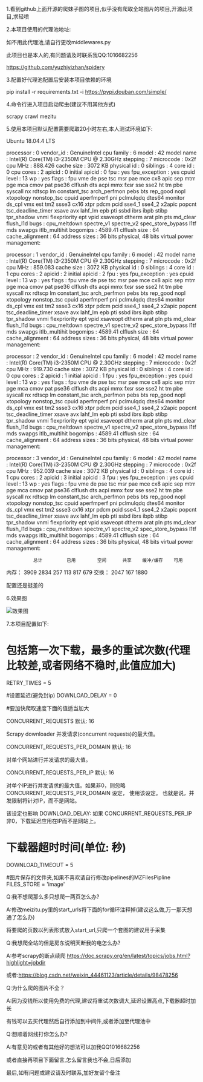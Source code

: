 1.看到github上面开源的爬妹子图的项目,似乎没有爬取全站图片的项目,开源此项目,求轻喷

2.本项目使用的代理池地址:

如不用此代理池,请自行更改middlewares.py

此项目也是本人的,有问题请及时联系我QQ:1016682256

https://github.com/yuzhiyizhan/spidery

3.配置好代理池配置后安装本项目依赖的环境

pip install -r requirements.txt -i https://pypi.douban.com/simple/

4.命令行进入项目启动爬虫(建议不用其他方式)

scrapy crawl mezitu

5.使用本项目默认配置需要爬取20小时左右,本人测试环境如下:

Ubuntu 18.04.4 LTS

processor	: 0
vendor_id	: GenuineIntel
cpu family	: 6
model		: 42
model name	: Intel(R) Core(TM) i3-2350M CPU @ 2.30GHz
stepping	: 7
microcode	: 0x2f
cpu MHz		: 888.426
cache size	: 3072 KB
physical id	: 0
siblings	: 4
core id		: 0
cpu cores	: 2
apicid		: 0
initial apicid	: 0
fpu		: yes
fpu_exception	: yes
cpuid level	: 13
wp		: yes
flags		: fpu vme de pse tsc msr pae mce cx8 apic sep mtrr pge mca cmov pat pse36 clflush dts acpi mmx fxsr sse sse2 ht tm pbe syscall nx rdtscp lm constant_tsc arch_perfmon pebs bts rep_good nopl xtopology nonstop_tsc cpuid aperfmperf pni pclmulqdq dtes64 monitor ds_cpl vmx est tm2 ssse3 cx16 xtpr pdcm pcid sse4_1 sse4_2 x2apic popcnt tsc_deadline_timer xsave avx lahf_lm epb pti ssbd ibrs ibpb stibp tpr_shadow vnmi flexpriority ept vpid xsaveopt dtherm arat pln pts md_clear flush_l1d
bugs		: cpu_meltdown spectre_v1 spectre_v2 spec_store_bypass l1tf mds swapgs itlb_multihit
bogomips	: 4589.41
clflush size	: 64
cache_alignment	: 64
address sizes	: 36 bits physical, 48 bits virtual
power management:

processor	: 1
vendor_id	: GenuineIntel
cpu family	: 6
model		: 42
model name	: Intel(R) Core(TM) i3-2350M CPU @ 2.30GHz
stepping	: 7
microcode	: 0x2f
cpu MHz		: 859.083
cache size	: 3072 KB
physical id	: 0
siblings	: 4
core id		: 1
cpu cores	: 2
apicid		: 2
initial apicid	: 2
fpu		: yes
fpu_exception	: yes
cpuid level	: 13
wp		: yes
flags		: fpu vme de pse tsc msr pae mce cx8 apic sep mtrr pge mca cmov pat pse36 clflush dts acpi mmx fxsr sse sse2 ht tm pbe syscall nx rdtscp lm constant_tsc arch_perfmon pebs bts rep_good nopl xtopology nonstop_tsc cpuid aperfmperf pni pclmulqdq dtes64 monitor ds_cpl vmx est tm2 ssse3 cx16 xtpr pdcm pcid sse4_1 sse4_2 x2apic popcnt tsc_deadline_timer xsave avx lahf_lm epb pti ssbd ibrs ibpb stibp tpr_shadow vnmi flexpriority ept vpid xsaveopt dtherm arat pln pts md_clear flush_l1d
bugs		: cpu_meltdown spectre_v1 spectre_v2 spec_store_bypass l1tf mds swapgs itlb_multihit
bogomips	: 4589.41
clflush size	: 64
cache_alignment	: 64
address sizes	: 36 bits physical, 48 bits virtual
power management:

processor	: 2
vendor_id	: GenuineIntel
cpu family	: 6
model		: 42
model name	: Intel(R) Core(TM) i3-2350M CPU @ 2.30GHz
stepping	: 7
microcode	: 0x2f
cpu MHz		: 919.730
cache size	: 3072 KB
physical id	: 0
siblings	: 4
core id		: 0
cpu cores	: 2
apicid		: 1
initial apicid	: 1
fpu		: yes
fpu_exception	: yes
cpuid level	: 13
wp		: yes
flags		: fpu vme de pse tsc msr pae mce cx8 apic sep mtrr pge mca cmov pat pse36 clflush dts acpi mmx fxsr sse sse2 ht tm pbe syscall nx rdtscp lm constant_tsc arch_perfmon pebs bts rep_good nopl xtopology nonstop_tsc cpuid aperfmperf pni pclmulqdq dtes64 monitor ds_cpl vmx est tm2 ssse3 cx16 xtpr pdcm pcid sse4_1 sse4_2 x2apic popcnt tsc_deadline_timer xsave avx lahf_lm epb pti ssbd ibrs ibpb stibp tpr_shadow vnmi flexpriority ept vpid xsaveopt dtherm arat pln pts md_clear flush_l1d
bugs		: cpu_meltdown spectre_v1 spectre_v2 spec_store_bypass l1tf mds swapgs itlb_multihit
bogomips	: 4589.41
clflush size	: 64
cache_alignment	: 64
address sizes	: 36 bits physical, 48 bits virtual
power management:

processor	: 3
vendor_id	: GenuineIntel
cpu family	: 6
model		: 42
model name	: Intel(R) Core(TM) i3-2350M CPU @ 2.30GHz
stepping	: 7
microcode	: 0x2f
cpu MHz		: 952.039
cache size	: 3072 KB
physical id	: 0
siblings	: 4
core id		: 1
cpu cores	: 2
apicid		: 3
initial apicid	: 3
fpu		: yes
fpu_exception	: yes
cpuid level	: 13
wp		: yes
flags		: fpu vme de pse tsc msr pae mce cx8 apic sep mtrr pge mca cmov pat pse36 clflush dts acpi mmx fxsr sse sse2 ht tm pbe syscall nx rdtscp lm constant_tsc arch_perfmon pebs bts rep_good nopl xtopology nonstop_tsc cpuid aperfmperf pni pclmulqdq dtes64 monitor ds_cpl vmx est tm2 ssse3 cx16 xtpr pdcm pcid sse4_1 sse4_2 x2apic popcnt tsc_deadline_timer xsave avx lahf_lm epb pti ssbd ibrs ibpb stibp tpr_shadow vnmi flexpriority ept vpid xsaveopt dtherm arat pln pts md_clear flush_l1d
bugs		: cpu_meltdown spectre_v1 spectre_v2 spec_store_bypass l1tf mds swapgs itlb_multihit
bogomips	: 4589.41
clflush size	: 64
cache_alignment	: 64
address sizes	: 36 bits physical, 48 bits virtual
power management:

              总计         已用        空闲      共享    缓冲/缓存    可用
内存：        3909        2834         257         113         817         679
交换：        2047         167        1880

配置还是挺差的

6.效果图

![效果图](https://github.com/yuzhiyizhan/mzitu/blob/master/%E6%95%88%E6%9E%9C%E5%9B%BE.png)

7.本项目配置如下:

# 包括第一次下载，最多的重试次数(代理比较差,或者网络不稳时,此值应加大)
RETRY_TIMES = 5

#设置延迟(避免封ip)
DOWNLOAD_DELAY = 0

#要加快爬取速度下面的值适当加大

CONCURRENT_REQUESTS
默认: 16

Scrapy downloader 并发请求(concurrent requests)的最大值。

CONCURRENT_REQUESTS_PER_DOMAIN
默认: 16

对单个网站进行并发请求的最大值。

CONCURRENT_REQUESTS_PER_IP
默认: 16

对单个IP进行并发请求的最大值。如果非0，则忽略 CONCURRENT_REQUESTS_PER_DOMAIN 设定， 使用该设定。 也就是说，并发限制将针对IP，而不是网站。

该设定也影响 DOWNLOAD_DELAY: 如果 CONCURRENT_REQUESTS_PER_IP 非0，下载延迟应用在IP而不是网站上。

# 下载器超时时间(单位: 秒)
DOWNLOAD_TIMEOUT = 5

#图片保存的文件夹,如果不喜欢请自行修改pipelines的MZFilesPipline
FILES_STORE = 'image'

Q:我不想爬那么多只想爬一两页怎么办?

A:修改meizitu.py里的start_urls将下面的for循环注释掉(建议这么做,万一那天想通了怎么办)

将要爬的页数以列表形式放入start_url,只爬一个套图的建议用手采集

Q:我想爬全站的但是房东说明天断我的电怎么办?

A:参考scrapy的断点续爬 https://doc.scrapy.org/en/latest/topics/jobs.html?highlight=jobdir

或者:https://blog.csdn.net/weixin_44461123/article/details/98478256

Q:为什么爬的图片不全？

A:因为没钱所以使用免费的代理,建议将重试次数调大,延迟设置高点,下载器超时加长

有钱可以去买代理然后自行添加到中间件,或者添加至代理池中

Q:想顺着网线打你怎么办?

A:有意见的或者有其他好的想法可以加我QQ1016682256

或者直接再项目下面留言,怎么留言我也不会,日后添加

最后,如有问题或建议请及时联系,加好友留个备注
